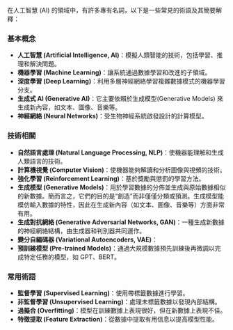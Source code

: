 在人工智慧 (AI) 的領域中，有許多專有名詞，以下是一些常見的術語及其簡要解釋：

### 基本概念
- **人工智慧 (Artificial Intelligence, AI)**：模擬人類智能的技術，包括學習、推理和解決問題。
- **機器學習 (Machine Learning)**：讓系統通過數據學習和改進的子領域。
- **深度學習 (Deep Learning)**：利用多層神經網絡學習複雜數據模式的機器學習分支。
- **生成式 AI (Generative AI)**：它主要依賴於生成模型(Generative Models) 來生成新內容，如文本、圖像、音樂等。
- **神經網絡 (Neural Networks)**：受生物神經系統啟發設計的計算模型。

### 技術相關
- **自然語言處理 (Natural Language Processing, NLP)**：使機器能理解和生成人類語言的技術。
- **計算機視覺 (Computer Vision)**：使機器能夠解讀和分析圖像與視頻的技術。
- **強化學習 (Reinforcement Learning)**：基於獎勵與懲罰的學習方法。
- **生成模型 (Generative Models)**：用於學習數據的分佈並生成與原始數據相似的新數據。簡而言之，它們的目的是“創造”而非僅僅分類或預測。生成模型能模仿輸入數據的特性，因此在生成新內容（如文本、圖像、音樂等）方面非常有用。
- **生成對抗網絡 (Generative Adversarial Networks, GAN)**：一種生成新數據的神經網絡結構，由生成器和判別器共同運作。
- **變分自編碼器 (Variational Autoencoders, VAE)**：
- **預訓練模型 (Pre-trained Models)**：通過大規模數據預先訓練後再微調以完成特定任務的模型，如 GPT、BERT。

### 常用術語
- **監督學習 (Supervised Learning)**：使用帶標籤數據進行學習。
- **非監督學習 (Unsupervised Learning)**：處理未標籤數據以發現內部結構。
- **過擬合 (Overfitting)**：模型在訓練數據上表現很好，但在新數據上表現不佳。
- **特徵提取 (Feature Extraction)**：從數據中提取有用信息以提高模型性能。

